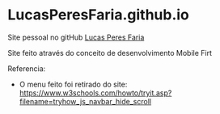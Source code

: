# LucasPeresFaria.github.io
Site pessoal no gitHub
[Lucas Peres Faria](https://lucasperesfaria.github.io/Portfolio/)

Site feito através do conceito de desenvolvimento Mobile Firt

Referencia:
* O menu feito foi retirado do site: https://www.w3schools.com/howto/tryit.asp?filename=tryhow_js_navbar_hide_scroll
